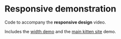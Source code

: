 # Responsive demonstration

Code to accompany the **responsive design** video.

Includes the [width demo](width) and the [main kitten site](demo) demo.

